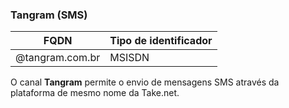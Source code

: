 ### Tangram (SMS)
| FQDN                     | Tipo de identificador                  | 
|--------------------------|----------------------------------------|
| @tangram.com.br          | MSISDN                                 |


O canal **Tangram** permite o envio de mensagens SMS através da plataforma de mesmo nome da Take.net.